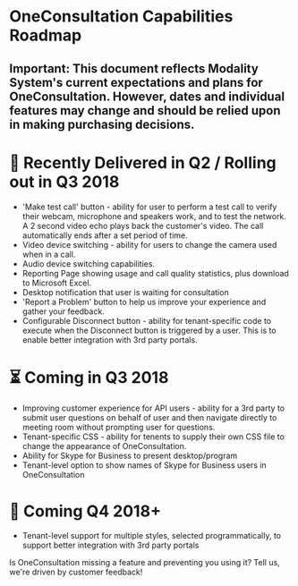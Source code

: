 # OneConsultation Capabilities Roadmap

## Important: This document reflects Modality System's current expectations and plans for OneConsultation. However, dates and individual features may change and should be relied upon in making purchasing decisions.

# :rocket:  Recently Delivered in Q2 / Rolling out in Q3 2018

* 'Make test call' button - ability for user to perform a test call to verify their webcam, microphone and speakers work, and to test the network. A 2 second video echo plays back the customer's video. The call automatically ends after a set period of time. 
* Video device switching - ability for users to change the camera used when in a call.
* Audio device switching capabilities.
* Reporting Page showing usage and call quality statistics, plus download to Microsoft Excel.
* Desktop notification that user is waiting for consultation
* 'Report a Problem' button to help us improve your experience and gather your feedback.
* Configurable Disconnect button - ability for tenant-specific code to execute when the Disconnect button is triggered by a user. This is to enable better integration with 3rd party portals.

# :hourglass_flowing_sand: Coming in Q3 2018

* Improving customer experience for API users - ability for a 3rd party to submit user questions on behalf of user and then navigate directly to meeting room without prompting user for questions.
* Tenant-specific CSS - ability for tenents to supply their own CSS file to change the appearance of OneConsultation.
* Ability for Skype for Business to present desktop/program
* Tenant-level option to show names of Skype for Business users in OneConsultation

# :calendar: Coming Q4 2018+

* Tenant-level support for multiple styles, selected programmatically, to support better integration with 3rd party portals

Is OneConsultation missing a feature and preventing you using it? Tell us, we're driven by customer feedback!
